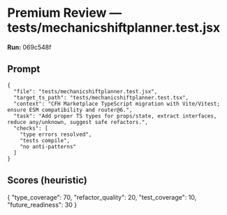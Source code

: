 # Premium Review — tests/mechanicshiftplanner.test.jsx

**Run:** 069c548f

## Prompt

```
{
  "file": "tests/mechanicshiftplanner.test.jsx",
  "target_ts_path": "tests/mechanicshiftplanner.test.tsx",
  "context": "CFH Marketplace TypeScript migration with Vite/Vitest; ensure ESM compatibility and router@6.",
  "task": "Add proper TS types for props/state, extract interfaces, reduce any/unknown, suggest safe refactors.",
  "checks": [
    "type errors resolved",
    "tests compile",
    "no anti-patterns"
  ]
}
```

## Scores (heuristic)

{
  "type_coverage": 70,
  "refactor_quality": 20,
  "test_coverage": 10,
  "future_readiness": 30
}
